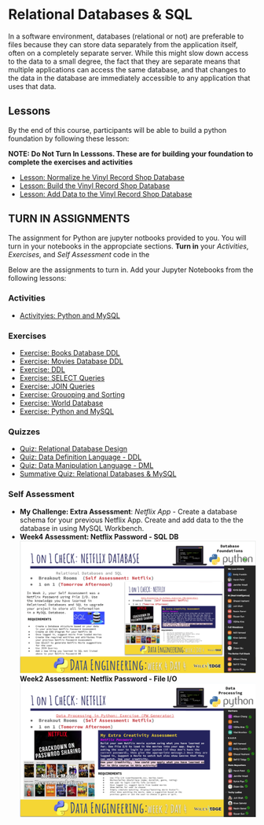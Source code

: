 # Relational Databases & SQL
In a software environment, databases (relational or not) are preferable to files because they can store data separately from the application itself, often on a completely separate server. While this might slow down access to the data to a small degree, the fact that they are separate means that multiple applications can access the same database, and that changes to the data in the database are immediately accessible to any application that uses that data.

## Lessons
By the end of this course, participants will be able to build a python foundation by following these lesson:

**NOTE: Do Not Turn In Lesssons. These are for building your foundation to complete the exercises and activities**

- [Lesson: Normalize he Vinyl Record Shop Database](https://academy.engagelms.com/mod/book/view.php?id=147449)
- [Lesson: Build the Vinyl Record Shop Database](https://academy.engagelms.com/mod/book/view.php?id=147464)
- [Lesson: Add Data to the Vinyl Record Shop Database](https://academy.engagelms.com/mod/book/view.php?id=147477)

## TURN IN ASSIGNMENTS
The assignment for Python are jupyter notbooks provided to you. You will turn in your notebooks in the appropciate sections. **Turn in** your  *Activities*, *Exercises*, and *Self Assessment* code in the 

Below are the assignments to turn in. Add your Jupyter Notebooks from the following lessons:

### Activities
- [Activityies: Python and MySQL](https://academy.engagelms.com/mod/page/view.php?id=147763)

### Exercises
- [Exercise: Books Database DDL](https://academy.engagelms.com/mod/page/view.php?id=147465)
- [Exercise: Movies Database DDL](https://academy.engagelms.com/mod/page/view.php?id=147466)
- [Exercise: DDL](https://academy.engagelms.com/mod/page/view.php?id=147467)
- [Exercise: SELECT Queries](https://academy.engagelms.com/mod/page/view.php?id=147480)
- [Exercise: JOIN Queries](https://academy.engagelms.com/mod/page/view.php?id=147482)
- [Exercise: Grouoping and Sorting](https://academy.engagelms.com/mod/page/view.php?id=147485)
- [Exercise: World Database](https://academy.engagelms.com/mod/page/view.php?id=147486)
- [Exercise: Python and MySQL](https://academy.engagelms.com/mod/page/view.php?id=147983)

### Quizzes
- [Quiz: Relational Database Design](https://academy.engagelms.com/mod/quiz/view.php?id=147451)
- [Quiz: Data Definition Language - DDL](https://academy.engagelms.com/mod/quiz/view.php?id=147468)
- [Quiz: Data Manipulation Language - DML](https://academy.engagelms.com/mod/quiz/view.php?id=147487)
- [Summative Quiz: Relational Databases & MySQL](https://academy.engagelms.com/mod/quiz/view.php?id=147494)

### Self Assessment 
- **My Challenge: Extra Assessment**: *Netflix App* - Create a database schema for your previous Netflix App. Create and add data to the the database in using MySQL Workbench. 
- **Week4 Assessment: Netflix Password - SQL DB**
![Assessment Week 4](./AssessmentWeek4_Netflix-DB.png)
**Week2 Assessment: Netflix Password - File I/O**
![Assessment Week 2](./AssessmentWeek2_Netflix-PW.png)